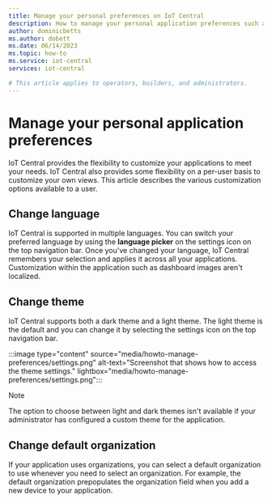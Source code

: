 ```yaml
---
title: Manage your personal preferences on IoT Central
description: How to manage your personal application preferences such as changing language, theme, and default organization in your IoT Central application.
author: dominicbetts
ms.author: dobett
ms.date: 06/14/2023
ms.topic: how-to
ms.service: iot-central
services: iot-central

# This article applies to operators, builders, and administrators.
---
```

# Manage your personal application preferences

IoT Central provides the flexibility to customize your applications to meet your needs. IoT Central also provides some flexibility on a per-user basis to customize your own views. This article describes the various customization options available to a user.

## Change language

IoT Central is supported in multiple languages. You can switch your preferred language by using the **language picker** on the settings icon on the top navigation bar. Once you've changed your language, IoT Central remembers your selection and applies it across all your applications. Customization within the application such as dashboard images aren't localized.

## Change theme

IoT Central supports both a dark theme and a light theme. The light theme is the default and you can change it by selecting the settings icon on the top navigation bar.

:::image type="content" source="media/howto-manage-preferences/settings.png" alt-text="Screenshot that shows how to access the theme settings." lightbox="media/howto-manage-preferences/settings.png":::

> [!NOTE]
> The option to choose between light and dark themes isn't available if your administrator has configured a custom theme for the application.

## Change default organization

If your application uses organizations, you can select a default organization to use whenever you need to select an organization. For example, the default organization prepopulates the organization field when you add a new device to your application.

